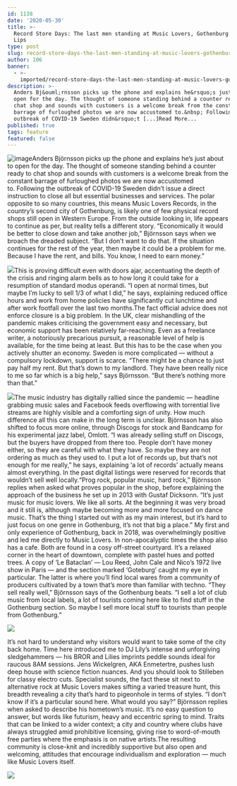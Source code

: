 ```yaml
---
id: 1138
date: '2020-05-30'
title: >-
  Record Store Days: The last men standing at Music Lovers, Gothenburg - Loose
  Lips
type: post
slug: record-store-days-the-last-men-standing-at-music-lovers-gothenburg
author: 106
banner:
  - >-
    imported/record-store-days-the-last-men-standing-at-music-lovers-gothenburg/image1138.jpeg
description: >-
  Anders Bj&ouml;rnsson picks up the phone and explains he&rsquo;s just about to
  open for the day. The thought of someone standing behind a counter ready to
  chat shop and sounds with customers is a welcome break from the constant
  barrage of furloughed photos we are now accustomed to.&nbsp; Following the
  outbreak of COVID-19 Sweden didn&rsquo;t [...]Read More...
published: true
tags: feature
featured: false
---
```

![image](../imported/record-store-days-the-last-men-standing-at-music-lovers-gothenburg/image1138.jpeg)Anders Björnsson picks up the phone and explains he’s just about to open for the day. The thought of someone standing behind a counter ready to chat shop and sounds with customers is a welcome break from the constant barrage of furloughed photos we are now accustomed to. Following the outbreak of COVID-19 Sweden didn’t issue a direct instruction to close all but essential businesses and services. The polar opposite to so many countries, this means Music Lovers Records, in the country’s second city of Gothenburg, is likely one of few physical record shops still open in Western Europe. From the outside looking in, life appears to continue as per, but reality tells a different story. “Economically it would be better to close down and take another job,” Björnsson says when we broach the dreaded subject. “But I don’t want to do that. If the situation continues for the rest of the year, then maybe it could be a problem for me. Because I have the rent, and bills. You know, I need to earn money.” 

![](/wp-content/uploads/live/img/wysiwyg/5ece4db92532a.jpg)This is proving difficult even with doors ajar, accentuating the depth of the crisis and ringing alarm bells as to how long it could take for a resumption of standard modus operandi. “I open at normal times, but maybe I’m lucky to sell 1/3 of what I did,” he says, explaining reduced office hours and work from home policies have significantly cut lunchtime and after work footfall over the last two months.The fact official advice does not enforce closure is a big problem. In the UK, clear mishandling of the pandemic makes criticising the government easy and necessary, but economic support has been relatively far-reaching. Even as a freelance writer, a notoriously precarious pursuit, a reasonable level of help is available, for the time being at least. But this has to be the case when you actively shutter an economy. Sweden is more complicated — without a compulsory lockdown, support is scarce. “There might be a chance to just pay half my rent. But that’s down to my landlord. They have been really nice to me so far which is a big help,” says Björnsson. “But there’s nothing more than that.” 

![](/wp-content/uploads/live/img/wysiwyg/5ece4dc8a0ff8.jpg)The music industry has digitally rallied since the pandemic — headline grabbing music sales and Facebook feeds overflowing with torrential live streams are highly visible and a comforting sign of unity. How much difference all this can make in the long term is unclear. Björnsson has also shifted to focus more online, through Discogs for stock and Bandcamp for his experimental jazz label, Omlott. “I was already selling stuff on Discogs, but the buyers have dropped from there too. People don’t have money either, so they are careful with what they have. So maybe they are not ordering as much as they used to. I put a lot of records up, but that’s not enough for me really,” he says, explaining ‘a lot of records’ actually means almost everything. In the past digital listings were reserved for records that wouldn’t sell well locally.“Prog rock, popular music, hard rock,” Björnsson replies when asked what proves popular in the shop, before explaining the approach of the business he set up in 2013 with Gustaf Dicksonn. “It’s just music for music lovers. We like all sorts. At the beginning it was very broad and it still is, although maybe becoming more and more focused on dance music. That’s the thing I started out with as my main interest, but it’s hard to just focus on one genre in Gothenburg, it’s not that big a place.” My first and only experience of Gothenburg, back in 2018, was overwhelmingly positive and led me directly to Music Lovers. In non-apocalyptic times the shop also has a cafe. Both are found in a cosy off-street courtyard. It’s a relaxed corner in the heart of downtown, complete with pastel hues and potted trees. A copy of ‘Le Bataclan’ — Lou Reed, John Cale and Nico’s 1972 live show in Paris — and the section marked ‘Goteburg’ caught my eye in particular. The latter is where you’ll find local wares from a community of producers cultivated by a town that’s more than familiar with techno. “They sell really well,” Björnsson says of the Gothenburg beats. “I sell a lot of club music from local labels, a lot of tourists coming here like to find stuff in the Gothenburg section. So maybe I sell more local stuff to tourists than people from Gothenburg.” 

![](/wp-content/uploads/live/img/wysiwyg/5ece4de1001b5.jpg)

It’s not hard to understand why visitors would want to take some of the city back home. Time here introduced me to DJ Lily’s intense and unforgiving sledgehammers — his BROR and Lilies imprints peddle sounds ideal for raucous 8AM sessions. Jens Wickelgren, AKA Enmetertre, pushes lush deep house with science fiction nuances. And you should look to Stilleben for classy electro cuts. Specialist sounds, the fact these sit next to alternative rock at Music Lovers makes sifting a varied treasure hunt, this breadth revealing a city that’s hard to pigeonhole in terms of styles. “I don’t know if it’s a particular sound here. What would you say?” Björnsson replies when asked to describe his hometown’s music. It’s no easy question to answer, but words like futurism, heavy and eccentric spring to mind. Traits that can be linked to a wider context; a city and country where clubs have always struggled amid prohibitive licensing, giving rise to word-of-mouth free parties where the emphasis is on native artists.The resulting community is close-knit and incredibly supportive but also open and welcoming, attitudes that encourage individualism and exploration — much like Music Lovers itself. 

![](/wp-content/uploads/live/img/wysiwyg/5ece4deda52a9.jpg)